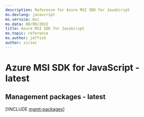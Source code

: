 ```yaml
---
description: Reference for Azure MSI SDK for JavaScript
ms.devlang: javascript
ms.service: msi
ms.data: 08/09/2022
title: Azure MSI SDK for JavaScript
ms.topic: reference
ms.author: jeffish
author: xirzec
---
```

# Azure MSI SDK for JavaScript - latest

## Management packages - latest
[!INCLUDE [mgmt-packages](msi-mgmt-index.md)]
